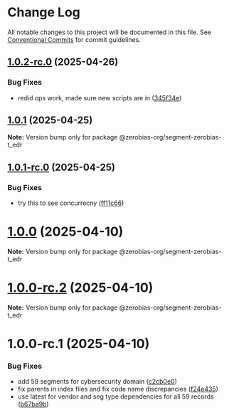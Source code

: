 # Change Log

All notable changes to this project will be documented in this file.
See [Conventional Commits](https://conventionalcommits.org) for commit guidelines.

## [1.0.2-rc.0](https://github.com/zerobias-org/segment/compare/@zerobias-org/segment-zerobias-t_edr@1.0.1...@zerobias-org/segment-zerobias-t_edr@1.0.2-rc.0) (2025-04-26)


### Bug Fixes

* redid ops work, made sure new scripts are in ([345f34e](https://github.com/zerobias-org/segment/commit/345f34ec926029dc141943b3e321676adb4a2888))





## [1.0.1](https://github.com/zerobias-org/segment/compare/@zerobias-org/segment-zerobias-t_edr@1.0.1-rc.0...@zerobias-org/segment-zerobias-t_edr@1.0.1) (2025-04-25)

**Note:** Version bump only for package @zerobias-org/segment-zerobias-t_edr





## [1.0.1-rc.0](https://github.com/zerobias-org/segment/compare/@zerobias-org/segment-zerobias-t_edr@1.0.0...@zerobias-org/segment-zerobias-t_edr@1.0.1-rc.0) (2025-04-25)


### Bug Fixes

* try this to see concurrecny ([ff11c66](https://github.com/zerobias-org/segment/commit/ff11c66d67cb9f185098fd640d4139178d29ae22))





# [1.0.0](https://github.com/zerobias-org/segment/compare/@zerobias-org/segment-zerobias-t_edr@1.0.0-rc.2...@zerobias-org/segment-zerobias-t_edr@1.0.0) (2025-04-10)

**Note:** Version bump only for package @zerobias-org/segment-zerobias-t_edr





# [1.0.0-rc.2](https://github.com/zerobias-org/segment/compare/@zerobias-org/segment-zerobias-t_edr@1.0.0-rc.1...@zerobias-org/segment-zerobias-t_edr@1.0.0-rc.2) (2025-04-10)

**Note:** Version bump only for package @zerobias-org/segment-zerobias-t_edr





# 1.0.0-rc.1 (2025-04-10)


### Bug Fixes

* add 59 segments for cybersecurity domain ([c2cb0e0](https://github.com/zerobias-org/segment/commit/c2cb0e0c1f1eabb51d7f5a6ae6db98c1516fcdbe))
* fix parents in index files and fix code name discrepancies ([f24e435](https://github.com/zerobias-org/segment/commit/f24e4352453caaa05074cc6bb66ee8ed21a4f11d))
* use latest for vendor and seg type dependencies for all 59 records ([b67ba9b](https://github.com/zerobias-org/segment/commit/b67ba9bed7a90fad3b084161ebc603b5b35214b8))
